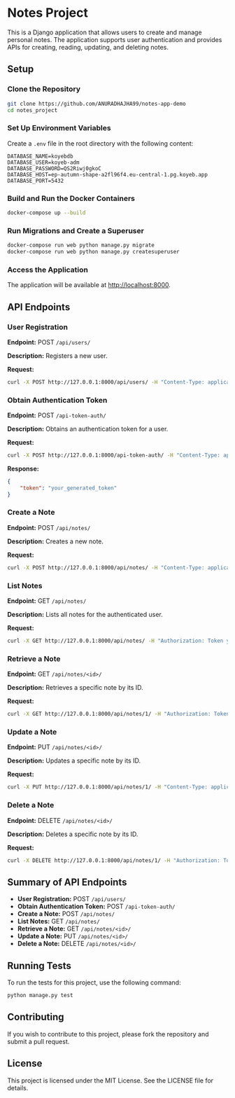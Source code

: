 
# Notes Project

This is a Django application that allows users to create and manage personal notes. The application supports user authentication and provides APIs for creating, reading, updating, and deleting notes.

## Setup

### Clone the Repository

```sh
git clone https://github.com/ANURADHAJHA99/notes-app-demo
cd notes_project
```

### Set Up Environment Variables

Create a `.env` file in the root directory with the following content:

```env
DATABASE_NAME=koyebdb
DATABASE_USER=koyeb-adm
DATABASE_PASSWORD=QS2Riwj0gkoC
DATABASE_HOST=ep-autumn-shape-a2fl96f4.eu-central-1.pg.koyeb.app
DATABASE_PORT=5432
```

### Build and Run the Docker Containers

```sh
docker-compose up --build
```

### Run Migrations and Create a Superuser

```sh
docker-compose run web python manage.py migrate
docker-compose run web python manage.py createsuperuser
```

### Access the Application

The application will be available at [http://localhost:8000](http://localhost:8000).

## API Endpoints

### User Registration

**Endpoint:** POST `/api/users/`

**Description:** Registers a new user.

**Request:**

```sh
curl -X POST http://127.0.0.1:8000/api/users/ -H "Content-Type: application/json" -d '{"username": "testuser", "password": "testpass123"}'
```

### Obtain Authentication Token

**Endpoint:** POST `/api-token-auth/`

**Description:** Obtains an authentication token for a user.

**Request:**

```sh
curl -X POST http://127.0.0.1:8000/api-token-auth/ -H "Content-Type: application/json" -d '{"username": "testuser", "password": "testpass123"}'
```

**Response:**

```json
{
    "token": "your_generated_token"
}
```

### Create a Note

**Endpoint:** POST `/api/notes/`

**Description:** Creates a new note.

**Request:**

```sh
curl -X POST http://127.0.0.1:8000/api/notes/ -H "Content-Type: application/json" -H "Authorization: Token your_generated_token" -d '{"title": "Test Note", "body": "This is a test note."}'
```

### List Notes

**Endpoint:** GET `/api/notes/`

**Description:** Lists all notes for the authenticated user.

**Request:**

```sh
curl -X GET http://127.0.0.1:8000/api/notes/ -H "Authorization: Token your_generated_token"
```

### Retrieve a Note

**Endpoint:** GET `/api/notes/<id>/`

**Description:** Retrieves a specific note by its ID.

**Request:**

```sh
curl -X GET http://127.0.0.1:8000/api/notes/1/ -H "Authorization: Token your_generated_token"
```

### Update a Note

**Endpoint:** PUT `/api/notes/<id>/`

**Description:** Updates a specific note by its ID.

**Request:**

```sh
curl -X PUT http://127.0.0.1:8000/api/notes/1/ -H "Content-Type: application/json" -H "Authorization: Token your_generated_token" -d '{"title": "Updated Test Note", "body": "This is an updated test note."}'
```

### Delete a Note

**Endpoint:** DELETE `/api/notes/<id>/`

**Description:** Deletes a specific note by its ID.

**Request:**

```sh
curl -X DELETE http://127.0.0.1:8000/api/notes/1/ -H "Authorization: Token your_generated_token"
```

## Summary of API Endpoints

- **User Registration:** POST `/api/users/`
- **Obtain Authentication Token:** POST `/api-token-auth/`
- **Create a Note:** POST `/api/notes/`
- **List Notes:** GET `/api/notes/`
- **Retrieve a Note:** GET `/api/notes/<id>/`
- **Update a Note:** PUT `/api/notes/<id>/`
- **Delete a Note:** DELETE `/api/notes/<id>/`

## Running Tests

To run the tests for this project, use the following command:

```sh
python manage.py test
```

## Contributing

If you wish to contribute to this project, please fork the repository and submit a pull request.

## License

This project is licensed under the MIT License. See the LICENSE file for details.
